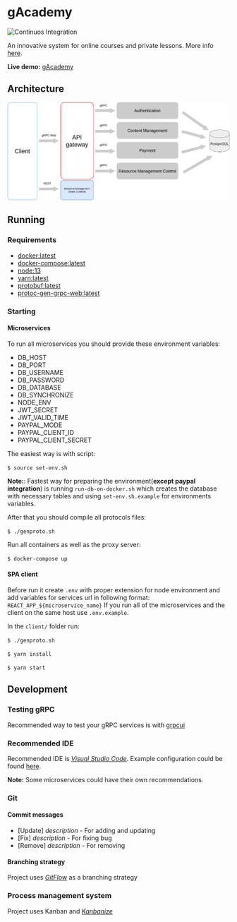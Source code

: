 # gAcademy

![Continuos Integration](https://github.com/samigeorgiev/gAcademy/workflows/Continuos%20Integration/badge.svg)

An innovative system for online courses and private lessons.
More info [here](https://docs.google.com/document/d/1fkdSdzDGGP2k6GoWZbLf5tiuc6XammQNQSOXZIz-FHo/edit?usp=sharing).

**Live demo:** [gAcademy](http://sameca.ddns.net:3002)

## Architecture

![architecture](https://github.com/samigeorgiev/gAcademy/blob/develop/architecture.png)

## Running

### Requirements

- [docker:latest](https://docs.docker.com/install)
- [docker-compose:latest](https://docs.docker.com/compose/install)
- [node:13](https://nodejs.org/en/download)
- [yarn:latest](https://classic.yarnpkg.com/en/docs/install/#debian-stable)
- [protobuf:latest](https://github.com/protocolbuffers/protobuf/releases)
- [protoc-gen-grpc-web:latest](https://github.com/grpc/grpc-web/releases)

### Starting

#### Microservices

To run all microservices you should provide these environment variables:

- DB_HOST
- DB_PORT
- DB_USERNAME
- DB_PASSWORD
- DB_DATABASE
- DB_SYNCHRONIZE
- NODE_ENV
- JWT_SECRET
- JWT_VALID_TIME
- PAYPAL_MODE
- PAYPAL_CLIENT_ID
- PAYPAL_CLIENT_SECRET

The easiest way is with script:

`$ source set-env.sh`

**Note:**: Fastest way for preparing the environment(**except paypal integration**) is running `run-db-on-docker.sh` which creates the database with necessary tables and using `set-env.sh.example` for environments variables.

After that you should compile all protocols files:

`$ ./genproto.sh`

Run all containers as well as the proxy server:

`$ docker-compose up`

#### SPA client

Before run it create `.env` with proper extension for node environment and add variables for services url in following format: `REACT_APP_${microservice_name}`
If you run all of the microservices and the client on the same host use `.env.example`.

In the `client/` folder run:

`$ ./genproto.sh`

`$ yarn install`

`$ yarn start`

## Development

### Testing gRPC

Recommended way to test your gRPC services is with [grpcui](https://github.com/fullstorydev/grpcui)

### Recommended IDE

Recommended IDE is [*Visual Studio Code*](https://code.visualstudio.com).
Example configuration could be found [here](https://gist.github.com/samigeorgiev/9ae961943212bc7872f46840519e308b).

**Note:** Some microservices could have their own recommendations.

### Git

#### Commit messages

- [Update] *description* - For adding and updating
- [Fix] *description* - For fixing bug
- [Remove] *description* - For removing

#### Branching strategy

Project uses [*GitFlow*](https://www.atlassian.com/git/tutorials/comparing-workflows/gitflow-workflow) as a branching strategy

### Process management system

Project uses Kanban and [*Kanbanize*](https://tues.kanbanize.com/ctrl_board/7/)
